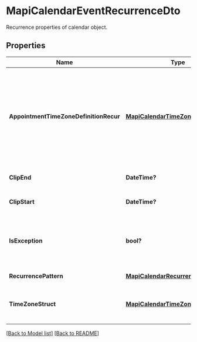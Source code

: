 # MapiCalendarEventRecurrenceDto
Recurrence properties of calendar object.             

## Properties
Name | Type | Description | Notes
------------ | ------------- | ------------- | -------------
**AppointmentTimeZoneDefinitionRecur** | [**MapiCalendarTimeZoneDto**](MapiCalendarTimeZoneDto.md) | Time zone information that describes how to convert the meeting date and time on a recurring series to and from UTC.              | [optional] 
**ClipEnd** | **DateTime?** | Date of the last instance.              | 
**ClipStart** | **DateTime?** | Date of the first instance.              | 
**IsException** | **bool?** | Value indicating whether the object represents an exception.              | 
**RecurrencePattern** | [**MapiCalendarRecurrencePatternDto**](MapiCalendarRecurrencePatternDto.md) | Recurrence pattern.              | [optional] 
**TimeZoneStruct** | [**MapiCalendarTimeZoneDto**](MapiCalendarTimeZoneDto.md) | Time zone information for a recurring meeting.              | [optional] 


[[Back to Model list]](Models.md) [[Back to README]](README.md)

